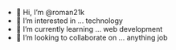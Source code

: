 - 👋 Hi, I’m @roman21k
- 👀 I’m interested in ... technology
- 🌱 I’m currently learning ... web development
- 💞️ I’m looking to collaborate on ... anything job


<!---
roman21k/roman21k is a ✨ special ✨ repository because its `README.md` (this file) appears on your GitHub profile.
You can click the Preview link to take a look at your changes.
--->
